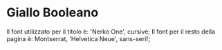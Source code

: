 # Giallo Booleano

Il font utilizzato per il titolo è: 'Nerko One', cursive;
Il font per il resto della pagina è: Montserrat, 'Helvetica Neue', sans-serif;